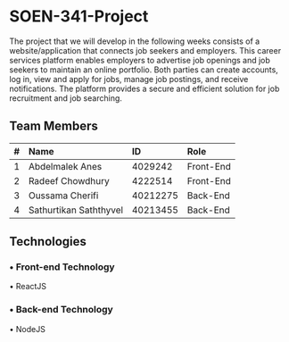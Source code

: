 # SOEN-341-Project

<p> The project that we will develop in the following weeks consists of a website/application that connects job seekers and employers.
This career services platform enables employers to advertise job openings and job seekers to maintain an online portfolio. 
Both parties can create accounts, log in, view and apply for jobs, manage job postings, and receive notifications.
The platform provides a secure and efficient solution for job recruitment and job searching.  </p>


## Team Members

| #   | Name                       | ID       | Role      |
| --- | :------------------------- | :------- | :-------- |
| 1   | Abdelmalek Anes            | 4029242  | Front-End |
| 2   | Radeef Chowdhury           | 4222514  | Front-End |
| 3   | Oussama Cherifi            | 40212275 | Back-End  |
| 4   | Sathurtikan Saththyvel     | 40213455 | Back-End  |


## Technologies

### • Front-end Technology

• ReactJS


### • Back-end Technology

• NodeJS
